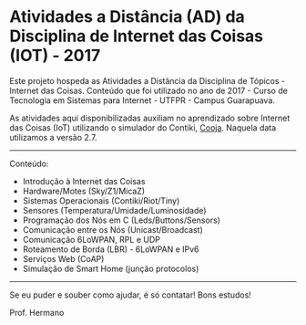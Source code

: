 # Atividades a Distância (AD) da Disciplina de Internet das Coisas (IOT) - 2017

Este projeto hospeda as Atividades a Distância da Disciplina de Tópicos - Internet das Coisas. Conteúdo que foi utilizado no ano de 2017 - Curso de Tecnologia em Sistemas para Internet - UTFPR - Campus Guarapuava.

As atividades aqui disponibilizadas auxiliam no aprendizado sobre Internet das Coisas (IoT) utilizando o simulador do Contiki, [Cooja](https://docs.contiki-ng.org/en/develop/doc/tutorials/Running-Contiki-NG-in-Cooja.html). Naquela data utilizamos a versão 2.7.

* * *

Conteúdo:
- Introdução à Internet das Coisas
- Hardware/Motes (Sky/Z1/MicaZ)
- Sistemas Operacionais (Contiki/Riot/Tiny)
- Sensores (Temperatura/Umidade/Luminosidade)
- Programação dos Nós em C (Leds/Buttons/Sensors)
- Comunicação entre os Nós (Unicast/Broadcast)
- Comunicação 6LoWPAN, RPL e UDP
- Roteamento de Borda (LBR) - 6LoWPAN e IPv6
- Serviços Web (CoAP)
- Simulação de Smart Home (junção protocolos)

* * *

Se eu puder e souber como ajudar, é só contatar! Bons estudos!

Prof. Hermano

